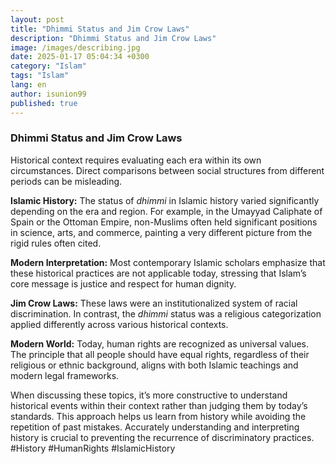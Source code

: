 ```yaml
---
layout: post
title: "Dhimmi Status and Jim Crow Laws"
description: "Dhimmi Status and Jim Crow Laws"
image: /images/describing.jpg
date: 2025-01-17 05:04:34 +0300
category: "Islam"
tags: "Islam"
lang: en
author: isunion99
published: true
---
```


### Dhimmi Status and Jim Crow Laws
 

Historical context requires evaluating each era within its own circumstances. Direct comparisons between social structures from different periods can be misleading.

**Islamic History:**
The status of *dhimmi* in Islamic history varied significantly depending on the era and region. For example, in the Umayyad Caliphate of Spain or the Ottoman Empire, non-Muslims often held significant positions in science, arts, and commerce, painting a very different picture from the rigid rules often cited.

**Modern Interpretation:**
Most contemporary Islamic scholars emphasize that these historical practices are not applicable today, stressing that Islam’s core message is justice and respect for human dignity.

**Jim Crow Laws:**
These laws were an institutionalized system of racial discrimination. In contrast, the *dhimmi* status was a religious categorization applied differently across various historical contexts.

**Modern World:**
Today, human rights are recognized as universal values. The principle that all people should have equal rights, regardless of their religious or ethnic background, aligns with both Islamic teachings and modern legal frameworks.

When discussing these topics, it’s more constructive to understand historical events within their context rather than judging them by today’s standards. This approach helps us learn from history while avoiding the repetition of past mistakes. Accurately understanding and interpreting history is crucial to preventing the recurrence of discriminatory practices. #History #HumanRights #IslamicHistory
